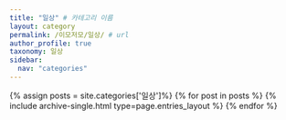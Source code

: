 ```yaml
---
title: "일상" # 카테고리 이름
layout: category
permalink: /이모저모/일상/ # url
author_profile: true
taxonomy: 일상
sidebar:
  nav: "categories"
---
```


{% assign posts = site.categories['일상']%}
{% for post in posts %}
  {% include archive-single.html type=page.entries_layout %}
{% endfor %}